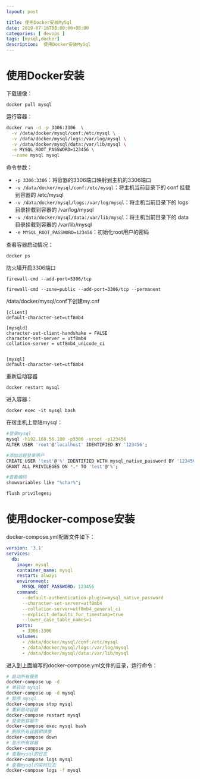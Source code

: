 ```yaml
---
layout: post

title: 使用Docker安装MySql
date: 2019-07-16T08:00:00+08:00
categories: [ devops ]
tags: [mysql,docker]
description:  使用Docker安装MySql
---
```


# 使用Docker安装

下载镜像：

```
docker pull mysql
```

运行容器：

```bash
docker run -d -p 3306:3306  \
  -v /data/docker/mysql/conf:/etc/mysql \
  -v /data/docker/mysql/logs:/var/log/mysql \
  -v /data/docker/mysql/data:/var/lib/mysql \
  -e MYSQL_ROOT_PASSWORD=123456 \
  --name mysql mysql
```

命令参数：

- `-p 3306:3306`：将容器的3306端口映射到主机的3306端口
- `-v /data/docker/mysql/conf:/etc/mysql`：将主机当前目录下的 conf 挂载到容器的 /etc/mysql
- `-v /data/docker/mysql/logs:/var/log/mysql`：将主机当前目录下的 logs 目录挂载到容器的 /var/log/mysql
- `-v /data/docker/mysql/data:/var/lib/mysql`：将主机当前目录下的 data 目录挂载到容器的 /var/lib/mysql
- `-e MYSQL_ROOT_PASSWORD=123456`：初始化root用户的密码

查看容器启动情况：

```
docker ps
```

防火墙开启3306端口

```
firewall-cmd --add-port=3306/tcp

firewall-cmd --zone=public --add-port=3306/tcp --permanent
```

/data/docker/mysql/conf下创建my.cnf

```
[client]
default-character-set=utf8mb4

[mysqld]
character-set-client-handshake = FALSE
character-set-server = utf8mb4
collation-server = utf8mb4_unicode_ci


[mysql]
default-character-set=utf8mb4
```

重新启动容器

```
docker restart mysql
```

进入容器：

```
docker exec -it mysql bash
```

在宿主机上登陆mysql：

```bash
#登录mysql
mysql -h192.168.56.100 -p3306 -uroot -p123456
ALTER USER 'root'@'localhost' IDENTIFIED BY '123456';

#添加远程登录用户
CREATE USER 'test'@'%' IDENTIFIED WITH mysql_native_password BY '123456';
GRANT ALL PRIVILEGES ON *.* TO 'test'@'%';

#查看编码
showvariables like "%char%";

flush privileges;
```

# 使用docker-compose安装

docker-compose.yml配置文件如下：

```yml
version: '3.1'
services:
  db:
    image: mysql
    container_name: mysql 
    restart: always
    environment:
      MYSQL_ROOT_PASSWORD: 123456
    command:
      --default-authentication-plugin=mysql_native_password
      --character-set-server=utf8mb4
      --collation-server=utf8mb4_general_ci
      --explicit_defaults_for_timestamp=true
      --lower_case_table_names=1
    ports:
      - 3306:3306
    volumes:
      - /data/docker/mysql/conf:/etc/mysql
      - /data/docker/mysql/logs:/var/log/mysql 
      - /data/docker/mysql/data:/var/lib/mysql
```

进入到上面编写的docker-compose.yml文件的目录，运行命令：

```bash
# 启动所有服务
docker-compose up -d
# 单启动 mysql
docker-compose up -d mysql
# 暂停 mysql
docker-compose stop mysql
# 重新启动容器
docker-compose restart mysql
# 登录到容器中
docker-compose exec mysql bash
# 删除所有容器和镜像
docker-compose down
# 显示所有容器
docker-compose ps
# 查看mysql的日志
docker-compose logs mysql
# 查看mysql的实时日志
docker-compose logs -f mysql
```
